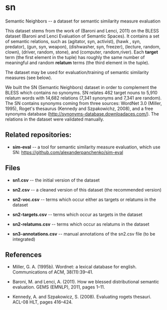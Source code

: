 sn
==

Semantic Neighbors -- a dataset for semantic similarity measure evaluation

This dataset stems from the work of (Baroni and Lenci, 2011) on the BLESS dataset (Baroni and Lenci Evaluation of Semantic Spaces). It contains a set of semantic relations, such as (agitator, syn, activist),  (hawk , syn, predator), (gun, syn, weapon), (dishwasher, syn, freezer), (lecture, random, clown), (driver, random, stone), and (computer, random,river). Each **target** term (the first element in the tuple) has roughly the same number of meaningful and random **relatum** terms (the third element in the tuple). 

The dataset may be used for evaluation/training of semantic similarity measures (see below).

We built the SN (Semantic Neighbors) dataset in order to complement the BLESS which contains no synonyms. SN relates 462 target nouns to 5,910 relatum words with 14,682  relations (7,341 synonyms and 7,341 are random). The SN contains synonyms coming from three sources: WordNet 3.0 (Miller, 1995), Roget's thesaurus (Kennedy and Szpakowichz, 2008), and a free synonyms database (http://synonyms-database.downloadaces.com/). The relations in the dataset were validated manually.    

Related repositories:
--------------------

- **sim-eval** -- a tool for semantic similarity measure evaluation, which use SN: https://github.com/alexanderpanchenko/sim-eval

Files
-----

- **sn1.csv** -- the initial version of the dataset

- **sn2.csv** -- a cleaned version of this dataset (the recommended version)

- **sn2-voc.csv** -- terms which occur either as targets or relatums in the dataset

- **sn2-targets.csv** -- terms which occur as targets in the dataset

- **sn2-relatums.csv** --  terms which occur as relatums in the dataset

- **sn3-annotations.csv** -- manual annotations of the sn2.csv file (to be integrated)

References
----------

- Miller, G. A. (1995b). Wordnet: a lexical database for english. Communications of ACM, 38(11):39–41.

- Baroni, M. and Lenci, A. (2011). How we blessed distributional semantic evaluation. GEMS (EMNLP), 2011, pages 1–11.

- Kennedy, A. and Szpakowicz, S. (2008). Evaluating rogets thesauri. ACL-08 HLT, pages 416–424.




